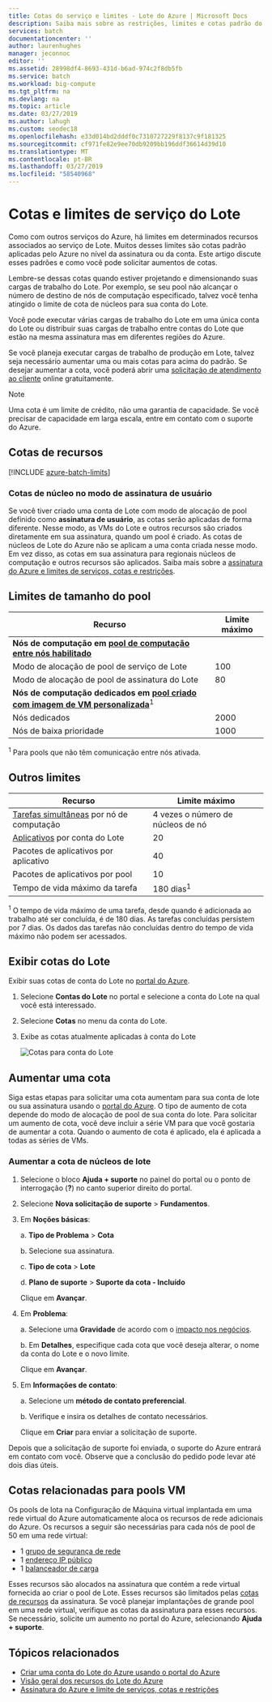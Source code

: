 ```yaml
---
title: Cotas do serviço e limites - Lote do Azure | Microsoft Docs
description: Saiba mais sobre as restrições, limites e cotas padrão do Lote do Azure e como aumentar a cota da solicitação
services: batch
documentationcenter: ''
author: laurenhughes
manager: jeconnoc
editor: ''
ms.assetid: 28998df4-8693-431d-b6ad-974c2f8db5fb
ms.service: batch
ms.workload: big-compute
ms.tgt_pltfrm: na
ms.devlang: na
ms.topic: article
ms.date: 03/27/2019
ms.author: lahugh
ms.custom: seodec18
ms.openlocfilehash: e33d014bd2dddf0c7310727229f8137c9f181325
ms.sourcegitcommit: cf971fe82e9ee70db9209bb196ddf36614d39d10
ms.translationtype: MT
ms.contentlocale: pt-BR
ms.lasthandoff: 03/27/2019
ms.locfileid: "58540968"
---
```

# <a name="batch-service-quotas-and-limits"></a>Cotas e limites de serviço do Lote

Como com outros serviços do Azure, há limites em determinados recursos associados ao serviço de Lote. Muitos desses limites são cotas padrão aplicadas pelo Azure no nível da assinatura ou da conta. Este artigo discute esses padrões e como você pode solicitar aumentos de cotas.

Lembre-se dessas cotas quando estiver projetando e dimensionando suas cargas de trabalho do Lote. Por exemplo, se seu pool não alcançar o número de destino de nós de computação especificado, talvez você tenha atingido o limite de cota de núcleos para sua conta do Lote.

Você pode executar várias cargas de trabalho do Lote em uma única conta do Lote ou distribuir suas cargas de trabalho entre contas do Lote que estão na mesma assinatura mas em diferentes regiões do Azure.

Se você planeja executar cargas de trabalho de produção em Lote, talvez seja necessário aumentar uma ou mais cotas para acima do padrão. Se desejar aumentar a cota, você poderá abrir uma [solicitação de atendimento ao cliente](#increase-a-quota) online gratuitamente.

> [!NOTE]
> Uma cota é um limite de crédito, não uma garantia de capacidade. Se você precisar de capacidade em larga escala, entre em contato com o suporte do Azure.
> 
> 

## <a name="resource-quotas"></a>Cotas de recursos
[!INCLUDE [azure-batch-limits](../../includes/azure-batch-limits.md)]


### <a name="cores-quotas-in-user-subscription-mode"></a>Cotas de núcleo no modo de assinatura de usuário

Se você tiver criado uma conta de Lote com modo de alocação de pool definido como **assinatura de usuário**, as cotas serão aplicadas de forma diferente. Nesse modo, as VMs do Lote e outros recursos são criados diretamente em sua assinatura, quando um pool é criado. As cotas de núcleos de Lote do Azure não se aplicam a uma conta criada nesse modo. Em vez disso, as cotas em sua assinatura para regionais núcleos de computação e outros recursos são aplicados. Saiba mais sobre a [assinatura do Azure e limites de serviços, cotas e restrições](../azure-subscription-service-limits.md).

## <a name="pool-size-limits"></a>Limites de tamanho do pool

| **Recurso** | **Limite máximo** |
| --- | --- |
| **Nós de computação em [pool de computação entre nós habilitado](batch-mpi.md)**  ||
| Modo de alocação de pool de serviço de Lote | 100 |
| Modo de alocação de pool de assinatura do Lote | 80 |
| **Nós de computação dedicados em [pool criado com imagem de VM personalizada](batch-custom-images.md)**<sup>1</sup> ||
| Nós dedicados | 2000 |
| Nós de baixa prioridade | 1000 |

<sup>1</sup> Para pools que não têm comunicação entre nós ativada.

## <a name="other-limits"></a>Outros limites

| **Recurso** | **Limite máximo** |
| --- | --- |
| [Tarefas simultâneas](batch-parallel-node-tasks.md) por nó de computação | 4 vezes o número de núcleos de nó |
| [Aplicativos](batch-application-packages.md) por conta do Lote | 20 |
| Pacotes de aplicativos por aplicativo | 40 |
| Pacotes de aplicativos por pool | 10 |
| Tempo de vida máximo da tarefa | 180 dias<sup>1</sup> |

<sup>1</sup> O tempo de vida máximo de uma tarefa, desde quando é adicionada ao trabalho até ser concluída, é de 180 dias. As tarefas concluídas persistem por 7 dias. Os dados das tarefas não concluídas dentro do tempo de vida máximo não podem ser acessados.

## <a name="view-batch-quotas"></a>Exibir cotas do Lote

Exibir suas cotas de conta do Lote no [portal do Azure][portal].

1. Selecione **Contas do Lote** no portal e selecione a conta do Lote na qual você está interessado.
1. Selecione **Cotas** no menu da conta do Lote.
1. Exibe as cotas atualmente aplicadas à conta do Lote

    ![Cotas para conta do Lote][account_quotas]

## <a name="increase-a-quota"></a>Aumentar uma cota

Siga estas etapas para solicitar uma cota aumentam para sua conta de lote ou sua assinatura usando o [portal do Azure][portal]. O tipo de aumento de cota depende do modo de alocação de pool de sua conta do lote. Para solicitar um aumento de cota, você deve incluir a série VM para que você gostaria de aumentar a cota. Quando o aumento de cota é aplicado, ela é aplicada a todas as séries de VMs.

### <a name="increase-a-batch-cores-quota"></a>Aumentar a cota de núcleos de lote 

1. Selecione o bloco **Ajuda + suporte** no painel do portal ou o ponto de interrogação (**?**) no canto superior direito do portal.
1. Selecione **Nova solicitação de suporte** > **Fundamentos**.
1. Em **Noções básicas**:
   
     a. **Tipo de Problema** > **Cota**
   
    b. Selecione sua assinatura.
   
    c. **Tipo de cota** > **Lote**
   
    d. **Plano de suporte** > **Suporte da cota - Incluído**
   
    Clique em **Avançar**.
1. Em **Problema**:
   
     a. Selecione uma **Gravidade** de acordo com o [impacto nos negócios][support_sev].
   
    b. Em **Detalhes**, especifique cada cota que você deseja alterar, o nome da conta do Lote e o novo limite.
   
    Clique em **Avançar**.
1. Em **Informações de contato**:
   
     a. Selecione um **método de contato preferencial**.
   
    b. Verifique e insira os detalhes de contato necessários.
   
    Clique em **Criar** para enviar a solicitação de suporte.

Depois que a solicitação de suporte foi enviada, o suporte do Azure entrará em contato com você. Observe que a conclusão do pedido pode levar até dois dias úteis.

## <a name="related-quotas-for-vm-pools"></a>Cotas relacionadas para pools VM

Os pools de lota na Configuração de Máquina virtual implantada em uma rede virtual do Azure automaticamente aloca os recursos de rede adicionais do Azure. Os recursos a seguir são necessárias para cada nós de pool de 50 em uma rede virtual:

* 1 [grupo de segurança de rede](../virtual-network/security-overview.md#network-security-groups)
* 1 [endereço IP público](../virtual-network/virtual-network-ip-addresses-overview-arm.md)
* 1 [balanceador de carga](../load-balancer/load-balancer-overview.md)

Esses recursos são alocados na assinatura que contém a rede virtual fornecida ao criar o pool de Lote. Esses recursos são limitados pelas [cotas de recursos](../azure-subscription-service-limits.md) da assinatura. Se você planejar implantações de grande pool em uma rede virtual, verifique as cotas da assinatura para esses recursos. Se necessário, solicite um aumento no portal do Azure, selecionando **Ajuda + suporte**.


## <a name="related-topics"></a>Tópicos relacionados
* [Criar uma conta do Lote do Azure usando o portal do Azure](batch-account-create-portal.md)
* [Visão geral dos recursos do Lote do Azure](batch-api-basics.md)
* [Assinatura do Azure e limite de serviços, cotas e restrições](../azure-subscription-service-limits.md)

[portal]: https://portal.azure.com
[portal_classic_increase]: https://azure.microsoft.com/blog/2014/06/04/azure-limits-quotas-increase-requests/
[support_sev]: https://aka.ms/supportseverity

[account_quotas]: ./media/batch-quota-limit/accountquota_portal.png
